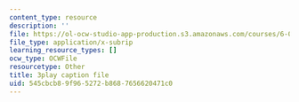 ```yaml
---
content_type: resource
description: ''
file: https://ol-ocw-studio-app-production.s3.amazonaws.com/courses/6-042j-mathematics-for-computer-science-spring-2015/545cbcb89f965272b8687656620471c0_TIQ3xN38jgM.vtt
file_type: application/x-subrip
learning_resource_types: []
ocw_type: OCWFile
resourcetype: Other
title: 3play caption file
uid: 545cbcb8-9f96-5272-b868-7656620471c0
---
```

